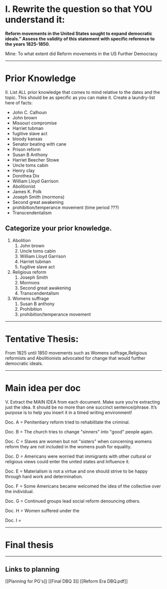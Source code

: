 


# I.	Rewrite the question so that YOU understand it: 		

**Reform movements in the United States sought to expand democratic ideals.” Assess the validity of this statement with specific reference to the years 1825-1850.**

Mine:
To what extent did Reform movements in the US Further Democracy 


---
# Prior Knowledge
 II.	List ALL prior knowledge that comes to mind relative to the dates and the 	topic.  This should be as specific as you can make it.  Create a laundry-list here of facts:

- John C. Calhoun
- John brown 
- Missouri compromise 
- Harriet tubman 
- fugitive slave act
- bloody kansas 
- Senator beating with cane
- Prison reform 
- Susan B Anthony
- Harriet Beecher Stowe
- Uncle toms cabin
- Henry clay
- Dorothea Dix
- William Lloyd Garrison
- Abolitionist 
- James K. Polk
- Joseph Smith (mormons)
- Second great awakening 
- prohibition/temperance movement  (time period ???)
- Transcendentalism

##  Categorize your prior knowledge.  

1. Abolition
	1. John brown 
	2. Uncle toms cabin
	3. William Lloyd Garrison
	4. Harriet tubman 
	5. fugitive slave act
2. Religious reform 
	1. Joseph Smith 
	2. Mormons 
	3. Second great awakening 
	4. Transcendentalism
3.  Womens suffrage
	1. Susan B anthony 
	2. Prohibition 
	3. prohibition/temperance movement




---
# Tentative Thesis: 	

From 1825 until 1850 movements such as Womens suffrage,Religious reformists and Abolitionists advocated for change that would further democratic ideals. 



---
# Main idea per doc
V.	Extract the MAIN IDEA from each document. Make sure you’re extracting just the idea.  It should be no more than one succinct sentence/phrase.  It’s purpose is to help you insert it in a timed writing environment!

Doc. A = Penitentiary reform tried to rehabilitate the criminal.

Doc. B = The church tries to change "sinners" into "good" people again.

Doc. C = Slaves are women but not "sisters" when concerning womens reform they are not included in the womens push for equality. 

Doc. D = Americans were worried that immigrants with other cultural or religious views could enter the united states and Influence it. 

Doc. E = Materialism is not a virtue and one should strive to be happy through hard work and determination.

Doc. F = Some Americans became welcomed the idea of the collective over the individual.  

Doc. G = Continued groups lead social reform denouncing others. 

Doc. H = Women suffered under the

Doc.  I = 


---
# Final thesis 


---
## Links to planning
[[Planning for PG's]]
[[Final DBQ 3]]
[[Reform Era DBQ.pdf]]
